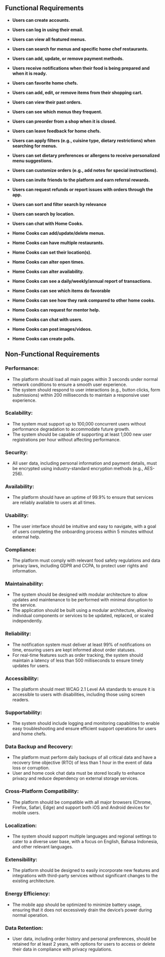 ## Functional Requirements

- **Users can create accounts.**
- **Users can log in using their email.**
- **Users can view all featured menus.**
- **Users can search for menus and specific home chef restaurants.**
- **Users can add, update, or remove payment methods.**
- **Users receive notifications when their food is being prepared and when it is ready.**
- **Users can favorite home chefs.**
- **Users can add, edit, or remove items from their shopping cart.**
- **Users can view their past orders.**
- **Users can see which menus they frequent.**
- **Users can preorder from a shop when it is closed.**
- **Users can leave feedback for home chefs.**
- **Users can apply filters (e.g., cuisine type, dietary restrictions) when searching for menus.**
- **Users can set dietary preferences or allergens to receive personalized menu suggestions.**
- **Users can customize orders (e.g., add notes for special instructions).**
- **Users can invite friends to the platform and earn referral rewards.**
- **Users can request refunds or report issues with orders through the app.**
- **Users can sort and filter search by relevance**
- **Users can search by location.**
- **Users can chat with Home Cooks.**

- **Home Cooks can add/update/delete menus.**
- **Home Cooks can have multiple restaurants.**
- **Home Cooks can set their location(s).**
- **Home Cooks can alter open times.**
- **Home Cooks can alter availability.**
- **Home Cooks can see a daily/weekly/annual report of transactions.**
- **Home Cooks can see which items do favorable**
- **Home Cooks can see how they rank compared to other home cooks.**
- **Home Cooks can request for mentor help.**
- **Home Cooks can chat with users.**
- **Home Cooks can post images/videos.**
- **Home Cooks can create polls.**


## Non-Functional Requirements

### Performance:
- The platform should load all main pages within 3 seconds under normal network conditions to ensure a smooth user experience.
- The system should respond to user interactions (e.g., button clicks, form submissions) within 200 milliseconds to maintain a responsive user experience.

### Scalability:
- The system must support up to 100,000 concurrent users without performance degradation to accommodate future growth.
- The system should be capable of supporting at least 1,000 new user registrations per hour without affecting performance.

### Security:
- All user data, including personal information and payment details, must be encrypted using industry-standard encryption methods (e.g., AES-256).

### Availability:
- The platform should have an uptime of 99.9% to ensure that services are reliably available to users at all times.

### Usability:
- The user interface should be intuitive and easy to navigate, with a goal of users completing the onboarding process within 5 minutes without external help.

### Compliance:
- The platform must comply with relevant food safety regulations and data privacy laws, including GDPR and CCPA, to protect user rights and information.

### Maintainability:
- The system should be designed with modular architecture to allow updates and maintenance to be performed with minimal disruption to the service.
- The application should be built using a modular architecture, allowing individual components or services to be updated, replaced, or scaled independently.

### Reliability:
- The notification system must deliver at least 99% of notifications on time, ensuring users are kept informed about order statuses.
- For real-time features such as order tracking, the system should maintain a latency of less than 500 milliseconds to ensure timely updates for users.

### Accessibility:
- The platform should meet WCAG 2.1 Level AA standards to ensure it is accessible to users with disabilities, including those using screen readers.

### Supportability:
- The system should include logging and monitoring capabilities to enable easy troubleshooting and ensure efficient support operations for users and home chefs.

### Data Backup and Recovery:
- The platform must perform daily backups of all critical data and have a recovery time objective (RTO) of less than 1 hour in the event of data loss or corruption.
- User and home cook chat data must be stored locally to enhance privacy and reduce dependency on external storage services.


### Cross-Platform Compatibility:
- The platform should be compatible with all major browsers (Chrome, Firefox, Safari, Edge) and support both iOS and Android devices for mobile users.

### Localization:
- The system should support multiple languages and regional settings to cater to a diverse user base, with a focus on English, Bahasa Indonesia, and other relevant languages.

### Extensibility:
- The platform should be designed to easily incorporate new features and integrations with third-party services without significant changes to the existing architecture.

### Energy Efficiency:
- The mobile app should be optimized to minimize battery usage, ensuring that it does not excessively drain the device’s power during normal operation.

### Data Retention:
- User data, including order history and personal preferences, should be retained for at least 2 years, with options for users to access or delete their data in compliance with privacy regulations.


